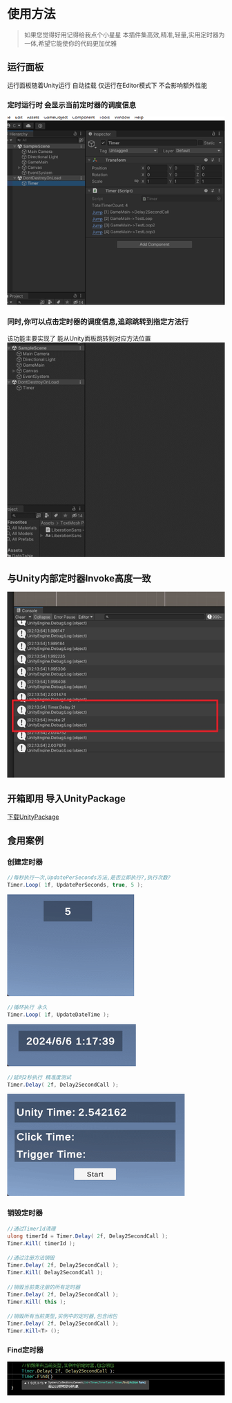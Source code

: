 # 使用方法
> 如果您觉得好用记得给我点个小星星
本插件集高效,精准,轻量,实用定时器为一体,希望它能使你的代码更加优雅

## 运行面板
运行面板随着Unity运行 自动挂载 仅运行在Editor模式下 不会影响额外性能

### 定时运行时 会显示当前定时器的调度信息
![](./README/TimerInspector.png)


### 同时,你可以点击定时器的调度信息,追踪跳转到指定方法行
该功能主要实现了 能从Unity面板跳转到对应方法位置
![](./README/timerTrack.gif)


## 与Unity内部定时器Invoke高度一致
![](./README/test.jpg)

## 开箱即用 导入UnityPackage
[下载UnityPackage](https://github.com/badApple001/Timer/releases/tag/1.0)


## 食用案例

### 创建定时器
```csharp
//每秒执行一次,UpdatePerSeconds方法,是否立即执行?,执行次数?
Timer.Loop( 1f, UpdatePerSeconds, true, 5 );
```
![](./README/cd.gif)


```csharp
//循环执行 永久
Timer.Loop( 1f, UpdateDateTime );
```
![](./README/loop.gif)



```csharp
//延时2秒执行 精准度测试 
Timer.Delay( 2f, Delay2SecondCall );
```
![](./README/timerDelay.gif)


### 销毁定时器
```csharp
//通过TimerId清理
ulong timerId = Timer.Delay( 2f, Delay2SecondCall );
Timer.Kill( timerId );

//通过注册方法销毁
Timer.Delay( 2f, Delay2SecondCall );
Timer.Kill( Delay2SecondCall );

//销毁当前类注册的所有定时器
Timer.Delay( 2f, Delay2SecondCall );
Timer.Kill( this );

//销毁所有当前类型,实例中的定时器,包含闭包
Timer.Delay( 2f, Delay2SecondCall );
Timer.Kill<T> ();
```


### Find定时器
![](README/find.png)
